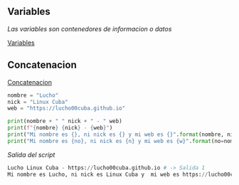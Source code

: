 
## Variables

_Las variables son contenedores de informacion o datos_

[Variables](../src/variables.py)

## Concatenacion

[Concatenacion](../src/concatenacion.py)

```python
nombre = "Lucho"
nick = "Linux Cuba"
web = "https://lucho00cuba.github.io"

print(nombre + " " nick + " - " web)
print(f"{nombre} {nick} - {web}")
print("Mi nombre es {}, ni nick es {} y mi web es {}".format(nombre, nick, web))
print("Mi nombre es {no}, ni nick es {n} y mi web es {w}".format(no=nombre, n=nick, w=web))
```

_Salida del script_

```python
Lucho Linux Cuba - https://lucho00cuba.github.io # -> Salida 1
Mi nombre es Lucho, ni nick es Linux Cuba y  mi web es https://lucho00cuba.github.io # -> Salida 2
```
